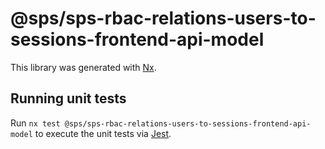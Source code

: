 # @sps/sps-rbac-relations-users-to-sessions-frontend-api-model

This library was generated with [Nx](https://nx.dev).

## Running unit tests

Run `nx test @sps/sps-rbac-relations-users-to-sessions-frontend-api-model` to execute the unit tests via [Jest](https://jestjs.io).
